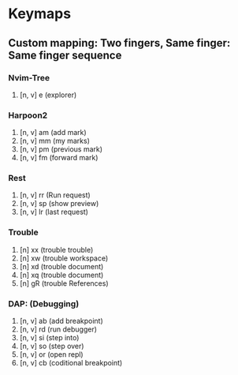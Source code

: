 # Keymaps

## Custom mapping: Two fingers, Same finger: Same finger sequence

### Nvim-Tree

1. [n, v] <leader>e (explorer)

### Harpoon2

1. [n, v] <leader>am (add mark)
2. [n, v] <leader>mm (my marks)
3. [n, v] <leader>pm (previous mark)
4. [n, v] <leader>fm (forward mark)


### Rest

1. [n, v] <leader> rr (Run request)
2. [n, v] <leader> sp (show preview)
3. [n, v] <leader> lr (last request)

### Trouble

1. [n] <leader> xx (trouble trouble)
2. [n] <leader> xw (trouble workspace)
3. [n] <leader> xd (trouble document)
3. [n] <leader> xq (trouble document)
3. [n] <leader> gR (trouble References)

### DAP: (Debugging)

1. [n, v] <leader> ab (add breakpoint)
2. [n, v] <leader> rd (run debugger)
3. [n, v] <leader> si (step into)
4. [n, v] <leader> so (step over)
5. [n, v] <leader> or (open repl)
6. [n, v] <leader> cb (coditional breakpoint)




